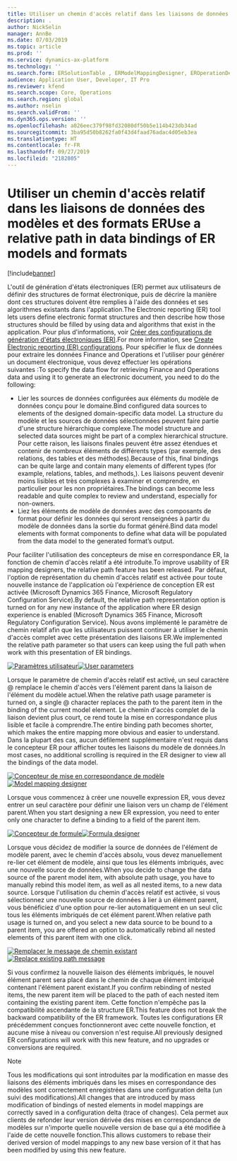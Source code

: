 ```yaml
---
title: Utiliser un chemin d'accès relatif dans les liaisons de données des modèles et des formats ER
description: .
author: NickSelin
manager: AnnBe
ms.date: 07/03/2019
ms.topic: article
ms.prod: ''
ms.service: dynamics-ax-platform
ms.technology: ''
ms.search.form: ERSolutionTable , ERModelMappingDesigner, EROperationDesigner, ERExpressionDesignerFormula
audience: Application User, Developer, IT Pro
ms.reviewer: kfend
ms.search.scope: Core, Operations
ms.search.region: global
ms.author: nselin
ms.search.validFrom: ''
ms.dyn365.ops.version: ''
ms.openlocfilehash: a026eec379f98fd32080df50b5e114b423db34ad
ms.sourcegitcommit: 3ba95d50b8262fa0f43d4faad76adac4d05eb3ea
ms.translationtype: HT
ms.contentlocale: fr-FR
ms.lasthandoff: 09/27/2019
ms.locfileid: "2182805"
---
```

# <a name="use-a-relative-path-in-data-bindings-of-er-models-and-formats"></a><span data-ttu-id="53d84-103">Utiliser un chemin d'accès relatif dans les liaisons de données des modèles et des formats ER</span><span class="sxs-lookup"><span data-stu-id="53d84-103">Use a relative path in data bindings of ER models and formats</span></span>

[!include[banner](../includes/banner.md)]

<span data-ttu-id="53d84-104">L'outil de génération d'états électroniques (ER) permet aux utilisateurs de définir des structures de format électronique, puis de décrire la manière dont ces structures doivent être remplies à l'aide des données et ses algorithmes existants dans l'application.</span><span class="sxs-lookup"><span data-stu-id="53d84-104">The Electronic reporting (ER) tool lets users define electronic format structures and then describe how those structures should be filled by using data and algorithms that exist in the application.</span></span> <span data-ttu-id="53d84-105">Pour plus d'informations, voir [Créer des configurations de génération d'états électroniques (ER)](electronic-reporting-configuration.md).</span><span class="sxs-lookup"><span data-stu-id="53d84-105">For more information, see [Create Electronic reporting (ER) configurations](electronic-reporting-configuration.md).</span></span> <span data-ttu-id="53d84-106">Pour spécifier le flux de données pour extraire les données Finance and Operations et l'utiliser pour générer un document électronique, vous devez effectuer les opérations suivantes :</span><span class="sxs-lookup"><span data-stu-id="53d84-106">To specify the data flow for retrieving Finance and Operations data and using it to generate  an electronic document, you need to do the following:</span></span>

- <span data-ttu-id="53d84-107">Lier les sources de données configurées aux éléments du modèle de données conçu pour le domaine.</span><span class="sxs-lookup"><span data-stu-id="53d84-107">Bind configured data sources to elements of the designed domain-specific data model.</span></span> <span data-ttu-id="53d84-108">La structure du modèle et les sources de données sélectionnées peuvent faire partie d'une structure hiérarchique complexe.</span><span class="sxs-lookup"><span data-stu-id="53d84-108">The model structure and selected data sources might be part of a complex hierarchical structure.</span></span> <span data-ttu-id="53d84-109">Pour cette raison, les liaisons finales peuvent être assez étendues et contenir de nombreux éléments de différents types (par exemple, des relations, des tables et des méthodes).</span><span class="sxs-lookup"><span data-stu-id="53d84-109">Because of this, final bindings can be quite large and contain many elements of different types (for example, relations, tables, and methods,).</span></span> <span data-ttu-id="53d84-110">Les liaisons peuvent devenir moins lisibles et très complexes à examiner et comprendre, en particulier pour les non propriétaires.</span><span class="sxs-lookup"><span data-stu-id="53d84-110">The bindings can become less readable and quite complex to review and understand, especially for non-owners.</span></span> 
- <span data-ttu-id="53d84-111">Liez les éléments de modèle de données avec des composants de format pour définir les données qui seront renseignées à partir du modèle de données dans la sortie du format généré.</span><span class="sxs-lookup"><span data-stu-id="53d84-111">Bind data model elements with format components to define what data will be populated from the data model to the generated format’s output.</span></span>

<span data-ttu-id="53d84-112">Pour faciliter l'utilisation des concepteurs de mise en correspondance ER, la fonction de chemin d'accès relatif a été introduite.</span><span class="sxs-lookup"><span data-stu-id="53d84-112">To improve usability of ER mapping designers, the relative path feature has been released.</span></span> <span data-ttu-id="53d84-113">Par défaut, l'option de représentation du chemin d'accès relatif est activée pour toute nouvelle instance de l'application où l'expérience de conception ER est activée (Microsoft Dynamics 365 Finance, Microsoft Regulatory Configuration Service).</span><span class="sxs-lookup"><span data-stu-id="53d84-113">By default, the relative path representation option is turned on for any new instance of the application where ER design experience is enabled (Microsoft Dynamics 365 Finance, Microsoft Regulatory Configuration Service).</span></span> <span data-ttu-id="53d84-114">Nous avons implémenté le paramètre de chemin relatif afin que les utilisateurs puissent continuer à utiliser le chemin d'accès complet avec cette présentation des liaisons ER.</span><span class="sxs-lookup"><span data-stu-id="53d84-114">We implemented the relative path parameter so that users can keep using the full path when work with this presentation of ER bindings.</span></span>

<span data-ttu-id="53d84-115">[![Paramètres utilisateur](./media/relative-path-01.png)](./media/relative-path-01.png)</span><span class="sxs-lookup"><span data-stu-id="53d84-115">[![User parameters](./media/relative-path-01.png)](./media/relative-path-01.png)</span></span>

 
<span data-ttu-id="53d84-116">Lorsque le paramètre de chemin d'accès relatif est activé, un seul caractère @ remplace le chemin d'accès vers l'élément parent dans la liaison de l'élément du modèle actuel.</span><span class="sxs-lookup"><span data-stu-id="53d84-116">When the relative path usage parameter is turned on, a single @ character replaces the path to the parent item in the binding of the current model element.</span></span> <span data-ttu-id="53d84-117">Le chemin d'accès complet de la liaison devient plus court, ce rend toute la mise en correspondance plus lisible et facile à comprendre.</span><span class="sxs-lookup"><span data-stu-id="53d84-117">The entire binding path becomes shorter, which makes the entire mapping more obvious and easier to understand.</span></span> <span data-ttu-id="53d84-118">Dans la plupart des cas, aucun défilement supplémentaire n'est requis dans le concepteur ER pour afficher toutes les liaisons du modèle de données.</span><span class="sxs-lookup"><span data-stu-id="53d84-118">In most cases, no additional scrolling is required in the ER designer to view all the bindings of the data model.</span></span>

<span data-ttu-id="53d84-119">[![Concepteur de mise en correspondance de modèle](./media/relative-path-02.png)](./media/relative-path-02.png)</span><span class="sxs-lookup"><span data-stu-id="53d84-119">[![Model mapping designer](./media/relative-path-02.png)](./media/relative-path-02.png)</span></span>
 
<span data-ttu-id="53d84-120">Lorsque vous commencez à créer une nouvelle expression ER, vous devez entrer un seul caractère pour définir une liaison vers un champ de l'élément parent.</span><span class="sxs-lookup"><span data-stu-id="53d84-120">When you start designing a new ER expression, you need to enter only one character to define a binding to a field of the parent item.</span></span>

<span data-ttu-id="53d84-121">[![Concepteur de formule](./media/relative-path-03.png)](./media/relative-path-03.png)</span><span class="sxs-lookup"><span data-stu-id="53d84-121">[![Formula designer](./media/relative-path-03.png)](./media/relative-path-03.png)</span></span>
 
<span data-ttu-id="53d84-122">Lorsque vous décidez de modifier la source de données de l'élément de modèle parent, avec le chemin d'accès absolu, vous devez manuellement re-lier cet élément de modèle, ainsi que tous les éléments imbriqués, avec une nouvelle source de données.</span><span class="sxs-lookup"><span data-stu-id="53d84-122">When you decide to change the data source of the parent model item, with absolute path usage, you have to manually rebind this model item, as well as all nested items, to a new data source.</span></span> <span data-ttu-id="53d84-123">Lorsque l'utilisation du chemin d'accès relatif est activée, si vous sélectionnez une nouvelle source de données à lier à un élément parent, vous bénéficiez d'une option pour re-lier automatiquement en un seul clic tous les éléments imbriqués de cet élément parent.</span><span class="sxs-lookup"><span data-stu-id="53d84-123">When relative path usage is turned on, and you select a new data source to be bound to a parent item, you are offered an option to automatically rebind all nested elements of this parent item with one click.</span></span>

<span data-ttu-id="53d84-124">[![Remplacer le message de chemin existant](./media/relative-path-04.png)](./media/relative-path-04.png)</span><span class="sxs-lookup"><span data-stu-id="53d84-124">[![Replace existing path message](./media/relative-path-04.png)](./media/relative-path-04.png)</span></span>
 
<span data-ttu-id="53d84-125">Si vous confirmez la nouvelle liaison des éléments imbriqués, le nouvel élément parent sera placé dans le chemin de chaque élément imbriqué contenant l'élément parent existant.</span><span class="sxs-lookup"><span data-stu-id="53d84-125">If you confirm rebinding of nested items, the new parent item will be placed to the path of each nested item containing the existing parent item.</span></span>
<span data-ttu-id="53d84-126">Cette fonction n'empêche pas la compatibilité ascendante de la structure ER.</span><span class="sxs-lookup"><span data-stu-id="53d84-126">This feature does not break the backward compatibility of the ER framework.</span></span> <span data-ttu-id="53d84-127">Toutes les configurations ER précédemment conçues fonctionneront avec cette nouvelle fonction, et aucune mise à niveau ou conversion n'est requise.</span><span class="sxs-lookup"><span data-stu-id="53d84-127">All previously designed ER configurations will work with this new feature, and no upgrades or conversions are required.</span></span>

> [!NOTE]
> <span data-ttu-id="53d84-128">Tous les modifications qui sont introduites par la modification en masse des liaisons des éléments imbriqués dans les mises en correspondance des modèles sont correctement enregistrées dans une configuration delta (un suivi des modifications).</span><span class="sxs-lookup"><span data-stu-id="53d84-128">All changes that are introduced by mass modification of bindings of nested elements in model mappings are correctly saved in a configuration delta (trace of changes).</span></span> <span data-ttu-id="53d84-129">Cela permet aux clients de refonder leur version dérivée des mises en correspondance de modèles sur n'importe quelle nouvelle version de base qui a été modifiée à l'aide de cette nouvelle fonction.</span><span class="sxs-lookup"><span data-stu-id="53d84-129">This allows customers to rebase their derived version of model mappings to any new base version of it that has been modified by using this new feature.</span></span>
